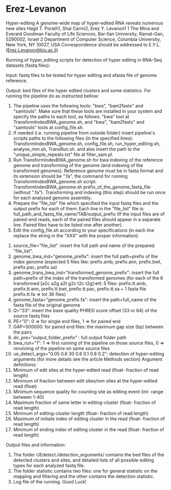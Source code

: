 # Erez-Levanon
Hyper-editing
A genome-wide map of hyper-edited RNA reveals numerous new sites
Hagit T. Porath1, Shai Carmi2, Erez Y. Levanon1
1 The Mina and Everard Goodman Faculty of Life Sciences, Bar-Ilan University, Ramat-Gan, 5290002, Israel
2 Department of Computer Science, Columbia University, New York, NY 10027, USA
Correspondence should be addressed to E.Y.L. (Erez.Levanon@biu.ac.il)

Running of hyper_editing scripts
for detection of hyper editing in RNA-Seq datasets (fastq files):

Input: fastq files to be tested for hyper editing and afasta file of genome reference.

Output: bed files of the hyper edited clusters and some statistics.
For running the pipeline do as instructed bellow:

1) The pipeline uses the following tools: "bwa", "bam2fastx" and "samtools". Make sure that
these tools are installed in your system and specify the paths to each tool, as follows:
"bwa" tool at TransformIndexBWA_genome.sh, and "bwa", "bam2fastx" and "samtools"
tools at config_file.sh.
2) If needed (i.e. running pipeline from outside folder) insert pipeline's scripts paths to the
following files (in the specified lines):
TransformIndexBWA_genome.sh, config_file.sh, run_hyper_editing.sh, analyse_mm.sh,
TransRun.sh. and also insert the path to the "unique_simple_repeats.txt" file at
filter_sam.pl.
3) Run TransformIndexBWA_genome.sh for bwa indexing of the reference genome and
transforming of the genome (and indexing of the transformed genomes).
Reference genome must be in fasta format and its extension should be ".fa", the command
for running TransformIndexBWA_genome.sh script: TransformIndexBWA_genome.sh
prefix_of_the_genome_fasta_file (without ".fa").
Transforming and indexing (this step) should be run once for each analysed genome
assembly.
4) Prepare the "file_list" file which specified the input fastq files and the output prefix for
each of them:
Each line in the "file_list" file is: full_path_and_fastq_file_name/TAB/output_prefix
(If the input files are of paired-end reads, each of the paired files should appear in a
separate line. Paired files have to be listed one after another).
5) Edit the config_file.sh according to your specifications (in each line replace the string in
the "XXX" with the proper information):
1. source_file="file_list" :insert the full path and name of the prepared "file_list".
2. genome_bwa_ind="genome_prefix": insert the full path+prefix of the index genome
(expected 5 files like: prefix.amb, prefix.ann, prefix.bwt, prefix.pac, prefix.sa)
3. genome_trans_bwa_ind="transformed_genome_prefix": insert the full path+prefix of
the index of the transformed genomes (for each of the 6 transformed [a2c a2g a2t g2c
t2c t2g]=>tt: 5 files: prefix.tt.amb, prefix.tt.ann, prefix.tt.bwt, prefix.tt.pac, prefix.tt.sa + 1 fasta file prefix.tt.fa => tot 36 files)
4. genome_fasta="genome_prefix.fa": insert the path+full_name of the fasta file of the
original genome
5. Q="33": insert the base quality PHRED score offset (33 or 64) of the source fastq files
6. PE="0": 0 => for single end files, 1 => for paired end
7. GAP=500000: for paired end files: the maximum gap size (bp) between the pairs
8. dir_pre="output_folder_prefix" : full output folder path
9. bwa_run="1": 1 => first running of the pipeline on those source files, 0 => rerunning
of the pipeline on same source files
10. ue_detect_args="0.05 0.6 30 0.6 0.1 0.8 0.2": detection of hyper-editing arguments
(for more details see the article Methods section)
Argument definitions:
1. Minimum of edit sites at the hyper-edited read (float- fraction of read length)
2. Minimum of fraction between edit sites/mm sites at the hyper-edited read (float)
3. Minimum sequence quality for counting site as editing event (int- range between
1-40)
4. Maximum fraction of same letter in editing-cluster (float- fraction of read length)
5. Minimum of editing-cluster length (float- fraction of read length)
6. Maximum of initiate index of editing cluster in the read (float- fraction of read
length)
7. Minimum of ending index of editing cluster in the read (float- fraction of read
length)

Output files and information:
1) The folder UEdetect./detection_arguments/ contains the bed files of the detected clusters
and sites, and detailed lists of all possible editing types for each analyzed fastq file.
2) The folder statistic contains two files: one for general statistic on the mapping and
filtering and the other contains the detection statistic.
3) Log file of the running.
Good Luck!
